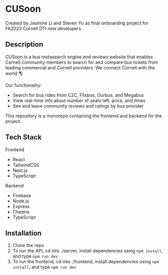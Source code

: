 # CUSoon
Created by Jasmine Li and Steven Yu as final onboarding project for FA2023 Cornell DTI new developers.

## Description
CUSoon is a bus metasearch engine and reviews website that enables Cornell community members to search for and compare bus tickets from leading commercial and Cornell providers.
We connect Cornell with the world 🌎

Our functionality:
- Search for bus rides from C2C, Flixbus, Ourbus, and Megabus
- View real-time info about number of seats left, price, and times
- See and leave community reviews and ratings by bus provider

This repository is a monorepo containing the frontend and backend for the project.

## Tech Stack
Frontend
- React
- TailwindCSS
- Next.js
- TypeScript

Backend
- Firebase
- Node.js
- Express
- Cheerio
- TypeScript

## Installation
1. Clone the repo
2. To run the API, cd into ./server, install dependencies using `npm install`, and type `npm run dev`
3. To run the frontend, cd into ./frontend, install dependencies using `npm install`, and type `npm run dev`
